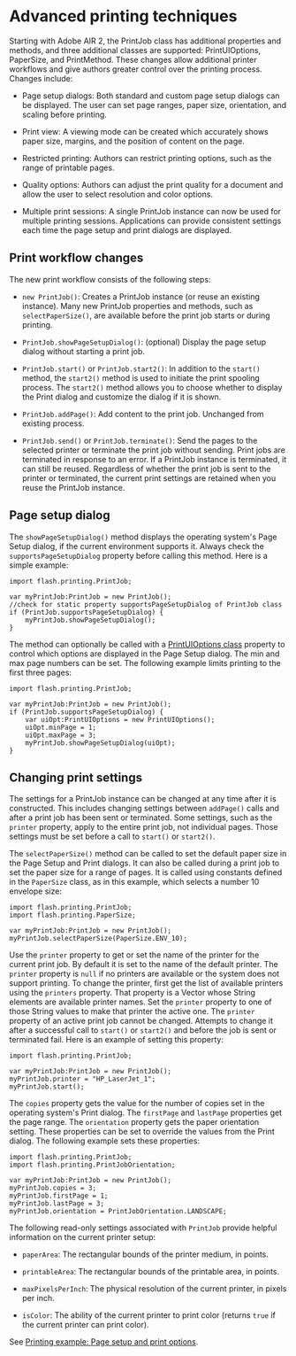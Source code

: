 # Advanced printing techniques

Starting with Adobe AIR 2, the PrintJob class has additional properties and
methods, and three additional classes are supported: PrintUIOptions, PaperSize,
and PrintMethod. These changes allow additional printer workflows and give
authors greater control over the printing process. Changes include:

- Page setup dialogs: Both standard and custom page setup dialogs can be
  displayed. The user can set page ranges, paper size, orientation, and scaling
  before printing.

- Print view: A viewing mode can be created which accurately shows paper size,
  margins, and the position of content on the page.

- Restricted printing: Authors can restrict printing options, such as the range
  of printable pages.

- Quality options: Authors can adjust the print quality for a document and allow
  the user to select resolution and color options.

- Multiple print sessions: A single PrintJob instance can now be used for
  multiple printing sessions. Applications can provide consistent settings each
  time the page setup and print dialogs are displayed.

## Print workflow changes

The new print workflow consists of the following steps:

- `new PrintJob()`: Creates a PrintJob instance (or reuse an existing instance).
  Many new PrintJob properties and methods, such as `selectPaperSize()`, are
  available before the print job starts or during printing.

- `PrintJob.showPageSetupDialog()`: (optional) Display the page setup dialog
  without starting a print job.

- `PrintJob.start()` or `PrintJob.start2()`: In addition to the `start()`
  method, the `start2()` method is used to initiate the print spooling process.
  The `start2()` method allows you to choose whether to display the Print dialog
  and customize the dialog if it is shown.

- `PrintJob.addPage()`: Add content to the print job. Unchanged from existing
  process.

- `PrintJob.send()` or `PrintJob.terminate()`: Send the pages to the selected
  printer or terminate the print job without sending. Print jobs are terminated
  in response to an error. If a PrintJob instance is terminated, it can still be
  reused. Regardless of whether the print job is sent to the printer or
  terminated, the current print settings are retained when you reuse the
  PrintJob instance.

## Page setup dialog

The `showPageSetupDialog()` method displays the operating system's Page Setup
dialog, if the current environment supports it. Always check the
`supportsPageSetupDialog` property before calling this method. Here is a simple
example:

    import flash.printing.PrintJob;

    var myPrintJob:PrintJob = new PrintJob();
    //check for static property supportsPageSetupDialog of PrintJob class
    if (PrintJob.supportsPageSetupDialog) {
    	myPrintJob.showPageSetupDialog();
    }

The method can optionally be called with a
[](https://help.adobe.com/en_US/FlashPlatform/reference/actionscript/3/flash/printing/PrintUIOptions.html)
[PrintUIOptions class](https://help.adobe.com/en_US/FlashPlatform/reference/actionscript/3/flash/printing/PrintUIOptions.html)
property to control which options are displayed in the Page Setup dialog. The
min and max page numbers can be set. The following example limits printing to
the first three pages:

    import flash.printing.PrintJob;

    var myPrintJob:PrintJob = new PrintJob();
    if (PrintJob.supportsPageSetupDialog) {
    	var uiOpt:PrintUIOptions = new PrintUIOptions();
    	uiOpt.minPage = 1;
    	uiOpt.maxPage = 3;
    	myPrintJob.showPageSetupDialog(uiOpt);
    }

## Changing print settings

The settings for a PrintJob instance can be changed at any time after it is
constructed. This includes changing settings between `addPage()` calls and after
a print job has been sent or terminated. Some settings, such as the `printer`
property, apply to the entire print job, not individual pages. Those settings
must be set before a call to `start()` or `start2()`.

The `selectPaperSize()` method can be called to set the default paper size in
the Page Setup and Print dialogs. It can also be called during a print job to
set the paper size for a range of pages. It is called using constants defined in
the `PaperSize` class, as in this example, which selects a number 10 envelope
size:

    import flash.printing.PrintJob;
    import flash.printing.PaperSize;

    var myPrintJob:PrintJob = new PrintJob();
    myPrintJob.selectPaperSize(PaperSize.ENV_10);

Use the `printer` property to get or set the name of the printer for the current
print job. By default it is set to the name of the default printer. The
`printer` property is `null` if no printers are available or the system does not
support printing. To change the printer, first get the list of available
printers using the `printers` property. That property is a Vector whose String
elements are available printer names. Set the `printer` property to one of those
String values to make that printer the active one. The `printer` property of an
active print job cannot be changed. Attempts to change it after a successful
call to `start()` or `start2()` and before the job is sent or terminated fail.
Here is an example of setting this property:

    import flash.printing.PrintJob;

    var myPrintJob:PrintJob = new PrintJob();
    myPrintJob.printer = "HP_LaserJet_1";
    myPrintJob.start();

The `copies` property gets the value for the number of copies set in the
operating system's Print dialog. The `firstPage` and `lastPage` properties get
the page range. The `orientation` property gets the paper orientation setting.
These properties can be set to override the values from the Print dialog. The
following example sets these properties:

    import flash.printing.PrintJob;
    import flash.printing.PrintJobOrientation;

    var myPrintJob:PrintJob = new PrintJob();
    myPrintJob.copies = 3;
    myPrintJob.firstPage = 1;
    myPrintJob.lastPage = 3;
    myPrintJob.orientation = PrintJobOrientation.LANDSCAPE;

The following read-only settings associated with `PrintJob` provide helpful
information on the current printer setup:

- `paperArea`: The rectangular bounds of the printer medium, in points.

- `printableArea`: The rectangular bounds of the printable area, in points.

- `maxPixelsPerInch`: The physical resolution of the current printer, in pixels
  per inch.

- `isColor`: The ability of the current printer to print color (returns `true`
  if the current printer can print color).

See
[Printing example: Page setup and print options](WS059b243ca571213c-5fb15e5d124d9f70211-8000.html).
